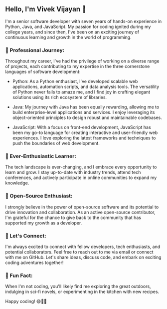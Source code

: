 ## Hello, I'm Vivek Vijayan 👋

I'm a senior software developer with seven years of hands-on experience in Python, Java, and JavaScript. My passion for coding ignited during my college years, and since then, I've been on an exciting journey of continuous learning and growth in the world of programming.

### 💼 Professional Journey:

Throughout my career, I've had the privilege of working on a diverse range of projects, each contributing to my expertise in the three cornerstone languages of software development:

- Python: As a Python enthusiast, I've developed scalable web applications, automation scripts, and data analysis tools. The versatility of Python never fails to amaze me, and I find joy in crafting elegant solutions using its rich ecosystem of libraries.

- Java: My journey with Java has been equally rewarding, allowing me to build enterprise-level applications and services. I enjoy leveraging its object-oriented principles to design robust and maintainable codebases.

- JavaScript: With a focus on front-end development, JavaScript has been my go-to language for creating interactive and user-friendly web experiences. I love exploring the latest frameworks and techniques to push the boundaries of web development.

### 🌱 Ever-Enthusiastic Learner:

The tech landscape is ever-changing, and I embrace every opportunity to learn and grow. I stay up-to-date with industry trends, attend tech conferences, and actively participate in online communities to expand my knowledge.

### 🔧 Open-Source Enthusiast:

I strongly believe in the power of open-source software and its potential to drive innovation and collaboration. As an active open-source contributor, I'm grateful for the chance to give back to the community that has supported my growth as a developer.

### 💬 Let's Connect:

I'm always excited to connect with fellow developers, tech enthusiasts, and potential collaborators. Feel free to reach out to me via email or connect with me on GitHub. Let's share ideas, discuss code, and embark on exciting coding adventures together!

### 🌟 Fun Fact:

When I'm not coding, you'll likely find me exploring the great outdoors, indulging in sci-fi novels, or experimenting in the kitchen with new recipes.

Happy coding! 😄👨‍💻
